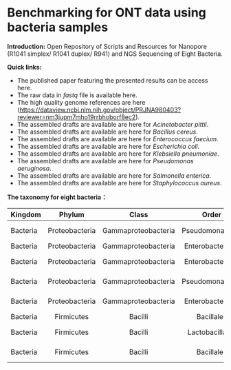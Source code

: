 # Benchmarking for ONT data using bacteria samples


**Introduction:** Open Repository of Scripts and Resources for Nanopore (R1041 simplex/ R1041 duplex/ R941) and NGS Sequencing of Eight Bacteria.

**Quick links:**

- The published paper featuring the presented results can be access here.
- The raw data in *fastq* file is available here.
- The high quality genome references are here (https://dataview.ncbi.nlm.nih.gov/object/PRJNA980403?reviewer=nm3jupm7mho19rrbhoborf8ec2).
- The assembled drafts are available are here for *Acinetobacter  pittii*.
- The assembled drafts are available are here for *Bacillus  cereus*.
- The assembled drafts are available are here for *Enterococcus  faecium*.
- The assembled drafts are available are here for *Escherichia  coli*.
- The assembled drafts are available are here for *Klebsiella pneumoniae*.
- The assembled drafts are available are here for *Pseudomonas  aeruginosa*.
- The assembled drafts are available are  here for *Salmonella  enterica*.
- The assembled drafts are available are here for *Staphylococcus  aureus*.



**The taxonomy for eight bacteria：**

| Kingdom   |     Phylum     |        Class        |      Order       |       Family       |     Genes      |         Species          |
| -------- | :------------: | :-----------------: | :--------------: | :----------------: | :------------: | :----------------------: |
| Bacteria | Proteobacteria | Gammaproteobacteria | Pseudomonadales  |   Moraxellaceae    | Acinetobacter  |  *Acinetobacter pittii*  |
| Bacteria | Proteobacteria | Gammaproteobacteria | Enterobacterales | Enterobacteriaceae |  Escherichia   |    *Escherichia coli*    |
| Bacteria | Proteobacteria | Gammaproteobacteria | Enterobacterales | Enterobacteriaceae |   Klebsiella   | *Klebsiella pneumoniae*  |
| Bacteria | Proteobacteria | Gammaproteobacteria | Pseudomonadales  |  Pseudomonadaceae  |  Pseudomonas   | *Pseudomonas aeruginosa* |
| Bacteria | Proteobacteria | Gammaproteobacteria | Enterobacterales | Enterobacteriaceae |   Salmonella   |  *Salmonella enterica*   |
| Bacteria |   Firmicutes   |       Bacilli       |    Bacillales    |    Bacillaceae     |    Bacillus    |    *Bacillus  cereus*    |
| Bacteria |   Firmicutes   |       Bacilli       | Lactobacillales  |  Enterococcaceae   |  Enterococcus  |  *Enterococcus faecium*  |
| Bacteria |   Firmicutes   |       Bacilli       |    Bacillales    | Staphylococcaceae  | Staphylococcus | *Staphylococcus aureus*  |




